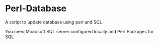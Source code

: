 # Perl-Database
A script to update database using perl and SQL

You need Microsoft SQL server configured locally and Perl Packages for SQL
